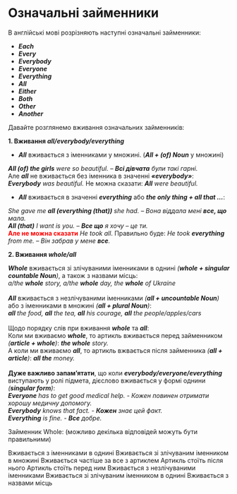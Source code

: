 # Означальні займенники
В англійські мові розрізняють наступні означальні займенники:
* <span class="p1"><b><i>Each</i></b></span>
* <span class="p1"><b><i>Every</i></b></span>
* <span class="p1"><b><i>Everybody</i></b></span>
* <span class="p1"><b><i>Everyone</i></b></span>
* <span class="p1"><b><i>Everything</i></b></span>
* <span class="p1"><b><i>All</i></b></span>
* <span class="p1"><b><i>Either</i></b></span>
* <span class="p1"><b><i>Both</i></b></span>
* <span class="p1"><b><i>Other</i></b></span>
* <span class="p1"><b><i>Another</i></b></span>

Давайте розглянемо вживання означальних займенників:

<span class="p1"><b>1. Вживання <i>all/everybody/everything</i></b></span>

* <b><i>All</i></b> вживається з іменниками у множині. (<b><i>All + (of) Noun</i></b> у множині) 

<i><b>All (of) the girls</b> were so beautiful. – <b>Всі дівчата</b> були такі гарні.</i>
<br>
Але <b><i>all</i></b> не вживається без іменника в значенні <b><i>«everybody»</i></b>: 
<br>
<i><b>Everybody</b> was beautiful.</i>
Не можна сказати: <i><b>All</b> were beautiful.</i>

* <b><i>All</i></b> вживається в значенні <b><i>everything</i></b> або <b><i>the only thing + all that …</i></b>:

<i>She gave me <b>all (everything (that))</b> she had. – Вона віддала мені <b>все, що</b> мала.</i>
<br>
<i><b>All (that)</b> I want is you. – <b>Все що</b> я хочу – це ти.</i>
<br>
<font color="red"><b>Але не можна сказати</b></font> <i>He took all</i>. Правильно буде: <i>He took <b>everything</b> from me. – Він  забрав у мене <b>все</b>.</i>


<span class="p1"><b>2. Вживання <i>whole/all</i></b></span>

<b><i>Whole</i></b> вживається зі злічуваними іменниками в однині <i>(<b>whole + singular countable Noun</b>)</i>, а також з назвами місць:<br>
<i>a/the <b>whole</b> story, a/the <b>whole</b> day, the <b>whole</b> of Ukraine</i>
<br>
<br>
<b><i>All</i></b> вживається з незлічуваними іменниками <i>(<b>all + uncountable Noun</b>)</i> або з іменниками в множині <i>(<b>all + plural Noun</b>)</i>:
<br>
<i><b>all</b> the food, <b>all</b> the tea, <b>all</b> his courage, <b>all</b> the people/apples/cars </i>
<br>
<br>
Щодо порядку слів при вживання <b><i>whole</i></b> та <b><i>all</i></b>:
<br>
Коли ми вживаємо <b><i>whole</i></b>, то артикль вживається перед займенником <i>(<b>article + whole</b>)</i>: <i><b>the whole</b> story.</i>
<br>
А коли ми вживаємо <b><i>all</i></b>, то артикль вжвається після займенника <i>(<b>all + article</b>)</i>: <i><b>all the</b> money.</i>
<br>
<br>
<b>Дуже важливо запам’ятати</b>, що коли <b><i>everybody/everyone/everything</i></b> виступають у ролі підмета, дієслово вживається у формі однини <i>(<b>singular form</b>)</i>:
<br>
<i><b>Everyone</b> has to get good medical help. - Кожен повинен отримати хорошу медичну допомогу.</i>
<br>
<i><b>Everybody</b> knows that fact. - <b>Кожен</b> знає цей факт.</i>
<br>
<i><b>Everything</b> is fine. - <b>Все</b> добре.</i>

<quiz correctLabel="correct" incorrectLabel="incorrect" checkLabel="check">
    <question multiple>
        <p>Займенник Whole: (можливо декілька відповідей можуть бути правильними)</p>
        <answer>Вживається з іменниками в однині</answer>
        <answer>Вживається зі злічуваним іменником в множині</answer>
        <answer correct>Вживається частіше за все з артиклем</answer>
        <answer>Артикль стоїть після нього</answer>
        <answer correct>Артикль стоїть перед ним</answer>
        <answer>Вживається з незлічуваними іменниками</answer>
        <answer correct>Вживається зі злічуваним іменником в однині</answer>
        <answer correct>Вживається  з назвами місць</answer>
    </question>
</quiz>